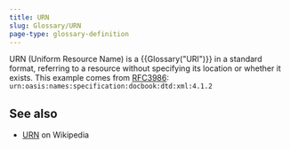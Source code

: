 ```yaml
---
title: URN
slug: Glossary/URN
page-type: glossary-definition
---
```


URN (Uniform Resource Name) is a {{Glossary("URI")}} in a standard format, referring to a resource without specifying its location or whether it exists. This example comes from [RFC3986](https://www.ietf.org/rfc/rfc3986.txt): `urn:oasis:names:specification:docbook:dtd:xml:4.1.2`

## See also

- [URN](https://en.wikipedia.org/wiki/URN) on Wikipedia
